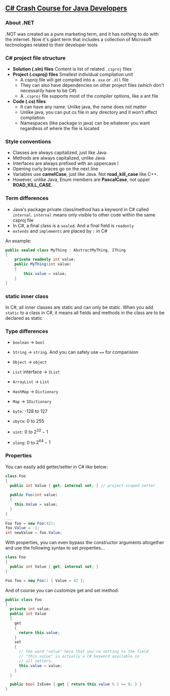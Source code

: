 ## [C# Crash Course for Java Developers](https://nerdparadise.com/programming/csharpforjavadevs)

### About .NET

.NOT was created as a pure marketing term, and it has nothing to do with the internet. Now it's giant term that includes a collection of Microsoft technologies related to their developer tools

### C# project file structure

- **Solution (.sln) files** Content is list of related `.csproj` files
- **Project (.csproj) files** Smallest individual compilation unit
  - A csproj file will get compiled into a `.exe` or `.dll` file
  - They can also have dependencies on other project files (which don't necessarily have to be C#)
  - A `.csproj` file supports most of the compiler options, like a ant file
- **Code (.cs) files** 
  - It can have any name. Unlike java, the name does not matter
  - Unlike java, you can put cs file in any directory and it won't affect compilation
  - Namespaces (like package in java) can be whatever you want regardless of where the file is located

### Style conventions

- Classes are always capitalized, just like Java
- Methods are always capitalized, unlike Java
- Interfaces are always prefixed with an uppercase I
- Opening curly braces go on the next line
- Variables use **camelCase**, just like Java. Not **road_kill_case** like C++.
- However, unlike Java, Enum members are **PascalCase**, not upper **ROAD_KILL_CASE**.

### Term differences

- Java's package private class/method has a keyword in C# called `internal`. `internal` means only visible to other code within the same csproj file
- In C#, a final class is a `sealed`. And a final field is `readonly`
- `extends` and `implements` are placed by `:` in C#

An example:

```c#
public sealed class MyThing : AbstractMyThing, IThing
{
	private readonly int value;
	public MyThing(int value)
	{
		this.value = value;
	}
}
```

### static inner class

In C#, all inner classes are static and can only be static. When you add `static` to a class in C#, it means all fields and methods in the class are to be declared as static

### Type differences

- `boolean` -> `bool`
- `String` -> `string`. And you can safely use `==` for comparision
- `Object` -> `object`
- `List` interface -> `IList`
- `ArrayList` -> `List`
- `HashMap` -> `Dictionary`
- `Map` -> `IDictionary`

- `byte`: -128 to 127
- `ubyte`: 0 to 255
- `uint`: 0 to $2^{32} - 1$
- `ulong`: 0 to $2^{64} - 1$

 ### Properties

You can easily add getter/setter in C# like below:

```C#
class Foo
{
  public int Value { get; internal set; } // project-scoped setter
  
  public Foo(int value)
  {
    this.Value = value;
  }
}
...
Foo foo = new Foo(42);
foo.Value = -1;
int newValue = foo.Value;
```

With properties, you can even bypass the constructor arguments altogether and use the following syntax to set properties...

```c#
class Foo
{
  public int Value { get; internal set; }
}

Foo foo = new Foo() { Value = 42 };
```

And of course you can customize get and set method:

```c#
public class Foo
{
  private int value;
  public int Value
  {
    get
    {
      return this.value;
    }
    set
    {
      // the word "value" here that you're setting to the field
      // "this.value" is actually a C# keyword available in 
      // all setters.
      this.value = value; 
    }
  }

  public bool IsEven { get { return this.value % 2 == 0; } }
}
```





















